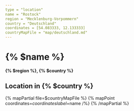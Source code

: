 ```yaml
---
type = "location"
name = "Rostock"
region = "Mecklenburg-Vorpommern"
country = "Deutschland"
coordinates = [54.083333, 12.133333]
countryMapFile = "map/deutschland.md"
---
```


# {% $name %}

**{% $region %}, {% $country %}**

## Location in {% $country %}

{% mapPartial file=$countryMapFile %}
  {% mapPoint coordinates=$coordinates label=$name /%}
{% /mapPartial %}

